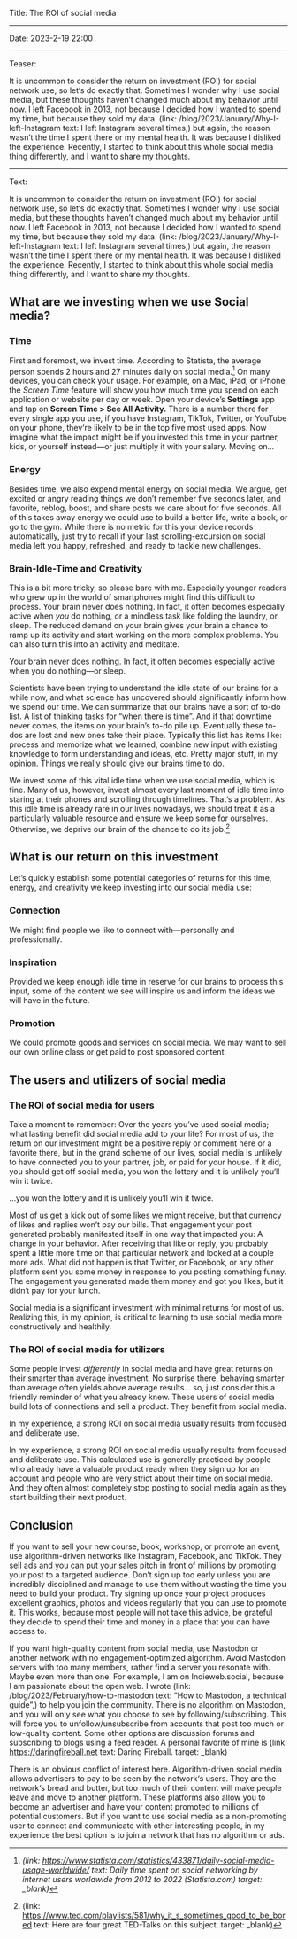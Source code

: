 Title: The ROI of social media

----

Date: 2023-2-19 22:00

----

Teaser:

It is uncommon to consider the return on investment (ROI) for social network use, so let‘s do exactly that. Sometimes I wonder why I use social media, but these thoughts haven’t changed much about my behavior until now. I left Facebook in 2013, not because I decided how I wanted to spend my time, but because they sold my data. (link: /blog/2023/January/Why-I-left-Instagram text: I left Instagram several times,) but again, the reason wasn’t the time I spent there or my mental health. It was because I disliked the experience. Recently, I started to think about this whole social media thing differently, and I want to share my thoughts.

----

Text:

It is uncommon to consider the return on investment (ROI) for social network use, so let‘s do exactly that. Sometimes I wonder why I use social media, but these thoughts haven’t changed much about my behavior until now. I left Facebook in 2013, not because I decided how I wanted to spend my time, but because they sold my data. (link: /blog/2023/January/Why-I-left-Instagram text: I left Instagram several times,) but again, the reason wasn’t the time I spent there or my mental health. It was because I disliked the experience. Recently, I started to think about this whole social media thing differently, and I want to share my thoughts.

## What are we investing when we use Social media?
### Time
First and foremost, we invest time. According to Statista, the average person spends 2 hours and 27 minutes daily on social media.[^statista] On many devices, you can check your usage. For example, on a Mac, iPad, or iPhone, the *Screen Time* feature will show you how much time you spend on each application or website per day or week. Open your device’s **Settings** app and tap on **Screen Time > See All Activity.** There is a number there for every single app you use, if you have Instagram, TikTok, Twitter, or YouTube on your phone, they‘re likely to be in the top five most used apps. Now imagine what the impact might be if you invested this time in your partner, kids, or yourself instead—or just multiply it with your salary. Moving on…

[^statista]: <cite>(link: https://www.statista.com/statistics/433871/daily-social-media-usage-worldwide/ text: Daily time spent on social networking by internet users worldwide from 2012 to 2022 (Statista.com) target: _blank)</cite>

### Energy
Besides time, we also expend mental energy on social media. We argue, get excited or angry reading things we don’t remember five seconds later, and favorite, reblog, boost, and share posts we care about for five seconds. All of this takes away energy we could use to build a better life, write a book, or go to the gym. While there is no metric for this your device records automatically, just try to recall if your last scrolling-excursion on social media left you happy, refreshed, and ready to tackle new challenges.

### Brain-Idle-Time and Creativity

This is a bit more tricky, so please bare with me. Especially younger readers who grew up in the world of smartphones might find this difficult to process. Your brain never does nothing. In fact, it often becomes especially active when *you* do nothing, or a mindless task like folding the laundry, or sleep. The reduced demand on your brain gives your brain a chance to ramp up its activity and start working on the more complex problems. You can also turn this into an activity and meditate.

<p class=quotable>Your brain never does nothing. In fact, it often becomes especially active when you do nothing—or sleep.</p>

Scientists have been trying to understand the idle state of our brains for a while now, and what science has uncovered should significantly inform how we spend our time. We can summarize that our brains have a sort of to-do list. A list of thinking tasks for “when there is time”. And if that downtime never comes, the items on your brain’s to-do pile up. Eventually these to-dos are lost and new ones take their place. Typically this list has items like: process and memorize what we learned, combine new input with existing knowledge to form understanding and ideas, etc. Pretty major stuff, in my opinion. Things we really should give our brains time to do.

We invest some of this vital idle time when we use social media, which is fine. Many of us, however, invest almost every last moment of idle time into staring at their phones and scrolling through timelines. That‘s a problem. As this idle time is already rare in our lives nowadays, we should treat it as a particularly valuable resource and ensure we keep some for ourselves. Otherwise, we deprive our brain of the chance to do its job.[^ted]

[^ted]: (link: https://www.ted.com/playlists/581/why_it_s_sometimes_good_to_be_bored text: Here are four great TED-Talks on this subject. target: _blank)

## What is our return on this investment
Let’s quickly establish some potential categories of returns for this time, energy, and creativity we keep investing into our social media use:

### Connection
We might find people we like to connect with—personally and professionally.

### Inspiration
 Provided we keep enough idle time in reserve for our brains to process this input, some of the content we see will inspire us and inform the ideas we will have in the future.

### Promotion
We could promote goods and services on social media. We may want to sell our own online class or get paid to post sponsored content.

## The users and utilizers of social media
### The ROI of social media for users
Take a moment to remember: Over the years you’ve used social media; what lasting benefit did social media add to your life? For most of us, the return on our investment might be a positive reply or comment here or a favorite there, but in the grand scheme of our lives, social media is unlikely to have connected you to your partner, job, or paid for your house. If it did, you should get off social media, you won the lottery and it is unlikely you‘ll win it twice.

<p class=quotable>…you won the lottery and it is unlikely you‘ll win it twice.</p>

Most of us get a kick out of some likes we might receive, but that currency of likes and replies won’t pay our bills. That engagement your post generated probably manifested itself in one way that impacted you: A change in your behavior. After receiving that like or reply, you probably spent a little more time on that particular network and looked at a couple more ads. What did not happen is that Twitter, or Facebook, or any other platform sent you some money in response to you posting something funny. The engagement you generated made them money and got you likes, but it didn‘t pay for your lunch.

Social media is a significant investment with minimal returns for most of us. Realizing this, in my opinion, is critical to learning to use social media more constructively and healthily.

### The ROI of social media for utilizers
Some people invest *differently* in social media and have great returns on their smarter than average investment. No surprise there, behaving smarter than average often yields above average results… so, just consider this a friendly reminder of what you already knew. These users of social media build lots of connections and sell a product. They benefit from social media.

<p class=quotable>In my experience, a strong ROI on social media usually results from focused and deliberate use.</p>

In my experience, a strong ROI on social media usually results from focused and deliberate use. This calculated use is generally practiced by people who already have a valuable product ready when they sign up for an account and people who are very strict about their time on social media. And they often almost completely stop posting to social media again as they start building their next product.

## Conclusion
If you want to sell your new course, book, workshop, or promote an event, use algorithm-driven networks like Instagram, Facebook, and TikTok. They sell ads and you can put your sales pitch in front of millions by promoting your post to a targeted audience. Don’t sign up too early unless you are incredibly disciplined and manage to use them without wasting the time you need to build your product. Try signing up once your project produces excellent graphics, photos and videos regularly that you can use to promote it. This works, because most people will not take this advice, be grateful they decide to spend their time and money in a place that you can have access to.

If you want high-quality content from social media, use Mastodon or another network with no engagement-optimized algorithm. Avoid Mastodon servers with too many members, rather find a server you resonate with. Maybe even more than one. For example, I am on Indieweb.social, because I am passionate about the open web. I wrote (link: /blog/2023/February/how-to-mastodon text: ”How to Mastodon, a technical guide”,) to help you join the community. There is no algorithm on Mastodon, and you will only see what you choose to see by following/subscribing. This will force you to unfollow/unsubscribe from accounts that post too much or low-quality content. Some other options are discussion forums and subscribing to blogs using a feed reader. A personal favorite of mine is (link: https://daringfireball.net text: Daring Fireball. target: _blank)

There is an obvious conflict of interest here. Algorithm-driven social media allows advertisers to pay to be seen by the network‘s users. They are the network‘s bread and butter, but too much of their content will make people leave and move to another platform. These platforms also allow you to become an advertiser and have your content promoted to millions of potential customers. But if you want to use social media as a non-promoting user to connect and communicate with other interesting people, in my experience the best option is to join a network that has no algorithm or ads.
